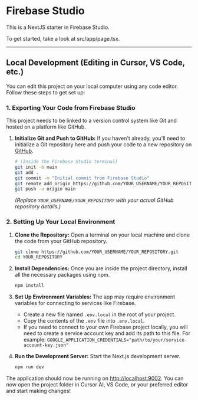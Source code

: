 # Firebase Studio

This is a NextJS starter in Firebase Studio.

To get started, take a look at src/app/page.tsx.

---

## Local Development (Editing in Cursor, VS Code, etc.)

You can edit this project on your local computer using any code editor. Follow these steps to get set up:

### 1. Exporting Your Code from Firebase Studio

This project needs to be linked to a version control system like Git and hosted on a platform like GitHub.

1.  **Initialize Git and Push to GitHub:** If you haven't already, you'll need to initialize a Git repository here and push your code to a new repository on [GitHub](https://github.com).
    ```bash
    # (Inside the Firebase Studio terminal)
    git init -b main
    git add .
    git commit -m "Initial commit from Firebase Studio"
    git remote add origin https://github.com/YOUR_USERNAME/YOUR_REPOSITORY.git
    git push -u origin main
    ```
    *(Replace `YOUR_USERNAME/YOUR_REPOSITORY` with your actual GitHub repository details.)*

### 2. Setting Up Your Local Environment

1.  **Clone the Repository:** Open a terminal on your local machine and clone the code from your GitHub repository.
    ```bash
    git clone https://github.com/YOUR_USERNAME/YOUR_REPOSITORY.git
    cd YOUR_REPOSITORY
    ```

2.  **Install Dependencies:** Once you are inside the project directory, install all the necessary packages using npm.
    ```bash
    npm install
    ```

3.  **Set Up Environment Variables:** The app may require environment variables for connecting to services like Firebase.
    *   Create a new file named `.env.local` in the root of your project.
    *   Copy the contents of the `.env` file into `.env.local`.
    *   If you need to connect to your own Firebase project locally, you will need to create a service account key and add its path to this file. For example: `GOOGLE_APPLICATION_CREDENTIALS="path/to/your/service-account-key.json"`

4.  **Run the Development Server:** Start the Next.js development server.
    ```bash
    npm run dev
    ```

The application should now be running on [http://localhost:9002](http://localhost:9002). You can now open the project folder in Cursor AI, VS Code, or your preferred editor and start making changes!